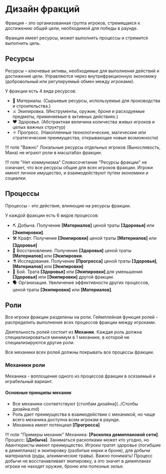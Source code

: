 # Дизайн фракций

Фракция - это организованная группа игроков, стремящаяся к достижению общей цели, необходимой для победы в раунде.

Фракция имеет ресурсы, может выполнять процессы и стремится выполнить цель.

## Ресурсы
Ресурсы – ключевые активы, необходимые для выполнения действий и достижения цели. Управляются через внутрифракционную экономику (добровольный или регулируемый обмен между игроками).

У фракции есть 4 вида ресурсов:

- 💎 Материалы. (Сырьевые ресурсы, используемые для производства и строительства.)
- ⚔️ Экипировка. (Инструменты, оружие, броня и расходуемые предметы, применяемые в активных действиях.)
- ❤️ Здоровье. (Абстрактная величина количества живых игроков и целых важных структур)
- ⚛️ Прогресс. (Накопленные технологические, магические или стратегические преимущества, открывающие новые возможности)

!!! note "Важно"
	Локальные ресурсы отдельных игроков (Выносливость, Мана) не играют роли в масштабах фракции.

!!! note "Нет коммунизма"
	Словосочетание "Ресурсы фракции" не означает, что все ресурсы общие для всех игроков фракции. Игроки имеют личное имущество, и взаимодействуют путем экономики и социалки.

## Процессы
Процессы - это действия, влияющие на ресурсы фракции.

У каждой фракции есть 6 видов процессов:

- ⛏️ Добыча. Получение **[Материалов]** ценой траты **[Здоровья]** или **[Экипировки]**.
- 🛠️ Крафт. Получение **[Экипировки]** ценой траты **[Материалов]** или **[Здоровья]**
- 💊 Восстановление. Получение **[Здоровья]** ценой траты **[Материалов]** или **[Экипировки**.
- ⚗️ Исследования. Получение **[Прогресса]** ценой траты **[Здоровья]**, **[Материалов]** или **[Экипировки]**
- 🔪 Бой. Трата **[Здоровья]** или **[Экипировки]** для уменьшения **[Здоровья]** или **[Экипировки]** другой фракции.
- 🗣️ Организация. Увеличение эффективности других процессов, ценой траты **[Экипировки]** или **[Материалов]**.

## Роли
Все игроки фракции разделены на роли.
Геймплейная функция ролей - распределить выполнение всех процессов фракции между игроками.

Деятельность ролей состоит из **Механик**.
Каждая роль должна специализироваться минимум в 1 механике, в которой не специализируются другие роли.

Все механики всех ролей должны покрывать все процессы фракции.

### Механики роли
Механика - воплощение одного из процессов фракции в осязаемый и играбельный вариант.

#### Основные принципы механик
- Все механики соответствуют [столбам дизайна](../Столбы дизайна.md)
- Роль дает преимущества в взаимодействии с механикой, но чаще всего механика доступна всем игрокам в раунде.
- Механика имеет потенциал **[Прогресса]**

!!! note "Примеры механик"
	Механика: **[Раскопка демиплановой сети]**. Процесс: **[Добыча]**. Заниматься раскопками может кто угодно, но Авантюристы имеют преимущество. Игроки тратят здоровье (погибшие в демипланах) и экипировку (разбитые кирки и броня), для добычи материалов (руды, алхимические травы). Важно понимать! Процесс добычи не восстанавливает экипировку, а это значит в демипланах игроки не находят оружие, броню или полезные зелья.
